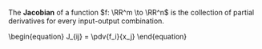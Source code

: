 The **Jacobian** of a function $f: \RR^m \to \RR^n$ is the collection of partial derivatives for every input-output combination.

\begin{equation}
J_{ij} = \pdv{f_i}{x_j}
\end{equation}